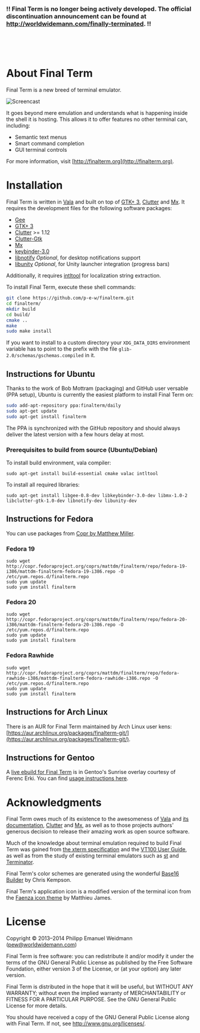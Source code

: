 ### :bangbang: Final Term is no longer being actively developed. The official discontinuation announcement can be found at http://worldwidemann.com/finally-terminated. :bangbang:

<br><br><br>

# About Final Term

Final Term is a new breed of terminal emulator.

![Screencast](http://finalterm.org/screencast.gif)

It goes beyond mere emulation and understands what is happening inside the shell it is hosting. This allows it to offer features no other terminal can, including:

* Semantic text menus
* Smart command completion
* GUI terminal controls

For more information, visit [http://finalterm.org](http://finalterm.org).

# Installation

Final Term is written in [Vala](https://live.gnome.org/Vala) and built on top of [GTK+ 3](http://www.gtk.org), [Clutter](http://blogs.gnome.org/clutter/) and [Mx](https://github.com/clutter-project/mx). It requires the development files for the following software packages:

* [Gee](https://live.gnome.org/Libgee)
* [GTK+ 3](http://www.gtk.org)
* [Clutter](http://blogs.gnome.org/clutter/) >= 1.12
* [Clutter-Gtk](http://blogs.gnome.org/clutter/)
* [Mx](https://github.com/clutter-project/mx)
* [keybinder-3.0](https://github.com/engla/keybinder/tree/keybinder-3.0)
* [libnotify](https://developer.gnome.org/libnotify/) _Optional_, for desktop notifications support
* [libunity](https://launchpad.net/libunity) _Optional_, for Unity launcher integration (progress bars)

Additionally, it requires [intltool](http://freedesktop.org/wiki/Software/intltool/) for localization string extraction.

To install Final Term, execute these shell commands:

```sh
git clone https://github.com/p-e-w/finalterm.git
cd finalterm/
mkdir build
cd build/
cmake ..
make
sudo make install
```

If you want to install to a custom directory your `XDG_DATA_DIRS` environment variable has to point to the prefix with the file `glib-2.0/schemas/gschemas.compiled` in it.

## Instructions for Ubuntu

Thanks to the work of Bob Mottram (packaging) and GitHub user versable (PPA setup), Ubuntu is currently the easiest platform to install Final Term on:

```sh
sudo add-apt-repository ppa:finalterm/daily
sudo apt-get update
sudo apt-get install finalterm
```

The PPA is synchronized with the GitHub repository and should always deliver the latest version with a few hours delay at most.

### Prerequisites to build from source (Ubuntu/Debian)
To install build environment, vala compiler:
```
sudo apt-get install build-essential cmake valac intltool
```
To install all required libraries:
```
sudo apt-get install libgee-0.8-dev libkeybinder-3.0-dev libmx-1.0-2 libclutter-gtk-1.0-dev libnotify-dev libunity-dev
```

## Instructions for Fedora

You can use packages from [Copr by Matthew Miller](http://copr.fedoraproject.org/coprs/mattdm/finalterm/).

### Fedora 19

```
sudo wget http://copr.fedoraproject.org/coprs/mattdm/finalterm/repo/fedora-19-i386/mattdm-finalterm-fedora-19-i386.repo -O /etc/yum.repos.d/finalterm.repo
sudo yum update
sudo yum install finalterm
```

### Fedora 20

```
sudo wget http://copr.fedoraproject.org/coprs/mattdm/finalterm/repo/fedora-20-i386/mattdm-finalterm-fedora-20-i386.repo -O /etc/yum.repos.d/finalterm.repo
sudo yum update
sudo yum install finalterm
```

### Fedora Rawhide

```
sudo wget http://copr.fedoraproject.org/coprs/mattdm/finalterm/repo/fedora-rawhide-i386/mattdm-finalterm-fedora-rawhide-i386.repo -O /etc/yum.repos.d/finalterm.repo
sudo yum update
sudo yum install finalterm
```

## Instructions for Arch Linux

There is an AUR for Final Term maintained by Arch Linux user kens: [https://aur.archlinux.org/packages/finalterm-git/](https://aur.archlinux.org/packages/finalterm-git/).

## Instructions for Gentoo

A [live ebuild for Final Term](http://git.overlays.gentoo.org/gitweb/?p=proj/sunrise-reviewed.git;a=tree;f=x11-terms/finalterm;hb=HEAD) is in Gentoo's Sunrise overlay courtesy of Ferenc Erki. You can find [usage instructions here](https://wiki.gentoo.org/wiki/Project:Sunrise).

# Acknowledgments

Final Term owes much of its existence to the awesomeness of [Vala](https://live.gnome.org/Vala) and [its documentation](http://valadoc.org), [Clutter](http://blogs.gnome.org/clutter/) and [Mx](https://github.com/clutter-project/mx), as well as to those projects authors' generous decision to release their amazing work as open source software.

Much of the knowledge about terminal emulation required to build Final Term was gained from [the xterm specification](http://invisible-island.net/xterm/ctlseqs/ctlseqs.html) and the [VT100 User Guide](http://vt100.net/docs/vt100-ug/contents.html), as well as from the study of existing terminal emulators such as [st](http://st.suckless.org) and [Terminator](http://software.jessies.org/terminator/).

Final Term's color schemes are generated using the wonderful [Base16 Builder](https://github.com/chriskempson/base16-builder) by Chris Kempson.

Final Term's application icon is a modified version of the terminal icon from the [Faenza icon theme](http://tiheum.deviantart.com/art/Faenza-Icons-173323228) by Matthieu James.

# License

Copyright © 2013–2014 Philipp Emanuel Weidmann (<pew@worldwidemann.com>)

Final Term is free software: you can redistribute it and/or modify it under the terms of the GNU General Public License as published by the Free Software Foundation, either version 3 of the License, or (at your option) any later version.

Final Term is distributed in the hope that it will be useful, but WITHOUT ANY WARRANTY; without even the implied warranty of MERCHANTABILITY or FITNESS FOR A PARTICULAR PURPOSE.  See the GNU General Public License for more details.

You should have received a copy of the GNU General Public License along with Final Term.  If not, see <http://www.gnu.org/licenses/>.
